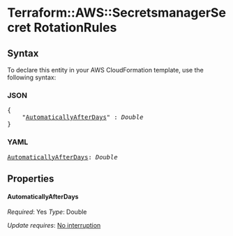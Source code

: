 # Terraform::AWS::SecretsmanagerSecret RotationRules

## Syntax

To declare this entity in your AWS CloudFormation template, use the following syntax:

### JSON

<pre>
{
    "<a href="#automaticallyafterdays" title="AutomaticallyAfterDays">AutomaticallyAfterDays</a>" : <i>Double</i>
}
</pre>

### YAML

<pre>
<a href="#automaticallyafterdays" title="AutomaticallyAfterDays">AutomaticallyAfterDays</a>: <i>Double</i>
</pre>

## Properties

#### AutomaticallyAfterDays

_Required_: Yes
_Type_: Double

_Update requires_: [No interruption](https://docs.aws.amazon.com/AWSCloudFormation/latest/UserGuide/using-cfn-updating-stacks-update-behaviors.html#update-no-interrupt)

